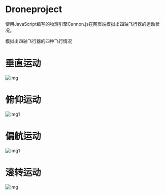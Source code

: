 # Droneproject

使用JavaScript编写的物理引擎Cannon.js在网页端模拟出四轴飞行器的运动状况。

模拟出四轴飞行器的四种飞行情况
# 垂直运动
![img](https://imgur.com/PirOWhg.gif)
# 俯仰运动
![img1](https://imgur.com/lm7OO7y.gif)
# 偏航运动
![img1](https://imgur.com/TuHUB2h.gif)
# 滚转运动
![img](https://imgur.com/Wsw6zvL.gif)
